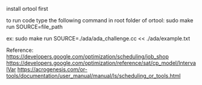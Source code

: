 install ortool first

to run code type the following command in root folder of ortool: sudo make run SOURCE=file_path

ex: sudo make run SOURCE=./ada/ada_challenge.cc << ./ada/example.txt

Reference: 
https://developers.google.com/optimization/scheduling/job_shop
https://developers.google.com/optimization/reference/sat/cp_model/IntervalVar
https://acrogenesis.com/or-tools/documentation/user_manual/manual/ls/scheduling_or_tools.html
